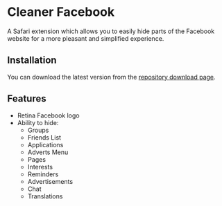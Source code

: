 # Cleaner Facebook

A Safari extension which allows you to easily hide parts of the Facebook website for a more pleasant and simplified experience.

## Installation

You can download the latest version from the [repository download page](https://github.com/rdougan/CleanerFacebook/downloads).

## Features

* Retina Facebook logo
* Ability to hide:
    - Groups
    - Friends List
    - Applications
    - Adverts Menu
    - Pages
    - Interests
    - Reminders
    - Advertisements
    - Chat
    - Translations
